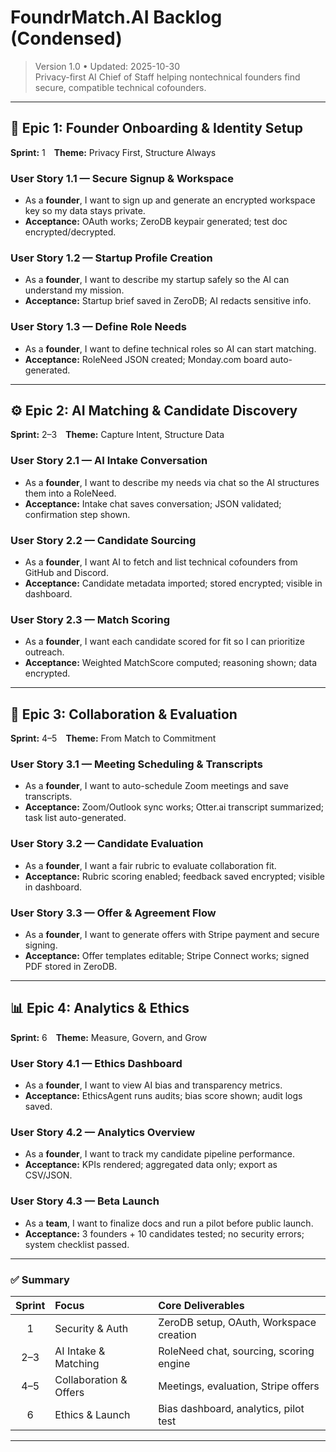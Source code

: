 # FoundrMatch.AI Backlog (Condensed)
> Version 1.0 • Updated: 2025-10-30  
> Privacy-first AI Chief of Staff helping nontechnical founders find secure, compatible technical cofounders.

---

## 🧩 Epic 1: Founder Onboarding & Identity Setup  
**Sprint:** 1 **Theme:** Privacy First, Structure Always  

### User Story 1.1 — Secure Signup & Workspace
- As a **founder**, I want to sign up and generate an encrypted workspace key so my data stays private.  
- **Acceptance:** OAuth works; ZeroDB keypair generated; test doc encrypted/decrypted.

### User Story 1.2 — Startup Profile Creation  
- As a **founder**, I want to describe my startup safely so the AI can understand my mission.  
- **Acceptance:** Startup brief saved in ZeroDB; AI redacts sensitive info.

### User Story 1.3 — Define Role Needs  
- As a **founder**, I want to define technical roles so AI can start matching.  
- **Acceptance:** RoleNeed JSON created; Monday.com board auto-generated.

---

## ⚙️ Epic 2: AI Matching & Candidate Discovery  
**Sprint:** 2–3 **Theme:** Capture Intent, Structure Data  

### User Story 2.1 — AI Intake Conversation  
- As a **founder**, I want to describe my needs via chat so the AI structures them into a RoleNeed.  
- **Acceptance:** Intake chat saves conversation; JSON validated; confirmation step shown.

### User Story 2.2 — Candidate Sourcing  
- As a **founder**, I want AI to fetch and list technical cofounders from GitHub and Discord.  
- **Acceptance:** Candidate metadata imported; stored encrypted; visible in dashboard.

### User Story 2.3 — Match Scoring  
- As a **founder**, I want each candidate scored for fit so I can prioritize outreach.  
- **Acceptance:** Weighted MatchScore computed; reasoning shown; data encrypted.

---

## 🤝 Epic 3: Collaboration & Evaluation  
**Sprint:** 4–5 **Theme:** From Match to Commitment  

### User Story 3.1 — Meeting Scheduling & Transcripts  
- As a **founder**, I want to auto-schedule Zoom meetings and save transcripts.  
- **Acceptance:** Zoom/Outlook sync works; Otter.ai transcript summarized; task list auto-generated.

### User Story 3.2 — Candidate Evaluation  
- As a **founder**, I want a fair rubric to evaluate collaboration fit.  
- **Acceptance:** Rubric scoring enabled; feedback saved encrypted; visible in dashboard.

### User Story 3.3 — Offer & Agreement Flow  
- As a **founder**, I want to generate offers with Stripe payment and secure signing.  
- **Acceptance:** Offer templates editable; Stripe Connect works; signed PDF stored in ZeroDB.

---

## 📊 Epic 4: Analytics & Ethics  
**Sprint:** 6 **Theme:** Measure, Govern, and Grow  

### User Story 4.1 — Ethics Dashboard  
- As a **founder**, I want to view AI bias and transparency metrics.  
- **Acceptance:** EthicsAgent runs audits; bias score shown; audit logs saved.

### User Story 4.2 — Analytics Overview  
- As a **founder**, I want to track my candidate pipeline performance.  
- **Acceptance:** KPIs rendered; aggregated data only; export as CSV/JSON.

### User Story 4.3 — Beta Launch  
- As a **team**, I want to finalize docs and run a pilot before public launch.  
- **Acceptance:** 3 founders + 10 candidates tested; no security errors; system checklist passed.

---

### ✅ Summary
| Sprint | Focus | Core Deliverables |
|:------:|:-------|:------------------|
| 1 | Security & Auth | ZeroDB setup, OAuth, Workspace creation |
| 2–3 | AI Intake & Matching | RoleNeed chat, sourcing, scoring engine |
| 4–5 | Collaboration & Offers | Meetings, evaluation, Stripe offers |
| 6 | Ethics & Launch | Bias dashboard, analytics, pilot test |

---
